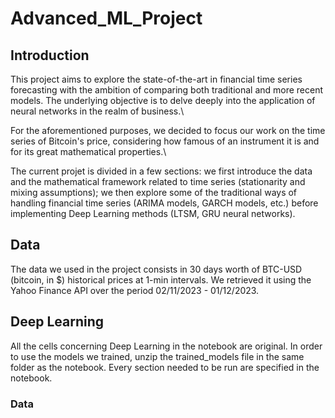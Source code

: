 # Advanced_ML_Project

## Introduction
This project aims to explore the state-of-the-art in financial time series forecasting with the ambition of comparing both traditional and more recent models. The underlying objective is to delve deeply into the application of neural networks in the realm of business.\\

For the aforementioned purposes, we decided to focus our work on the time series of Bitcoin's price, considering how famous of an instrument it is and for its great mathematical properties.\\

The current projet is divided in a few sections: we first introduce the data and the mathematical framework related to time series (stationarity and mixing assumptions); we then explore some of the traditional ways of handling financial time series (ARIMA models, GARCH models, etc.) before implementing Deep Learning methods (LTSM, GRU neural networks).

## Data
The data we used in the project consists in 30 days worth of BTC-USD (bitcoin, in \$) historical prices at 1-min intervals. We retrieved it using the Yahoo Finance API over the period 02/11/2023 - 01/12/2023.


## Deep Learning
All the cells concerning Deep Learning in the notebook are original.
In order to use the models we trained, unzip the trained_models file in the same folder as the notebook.
Every section needed to be run are specified in the notebook.
### Data 
